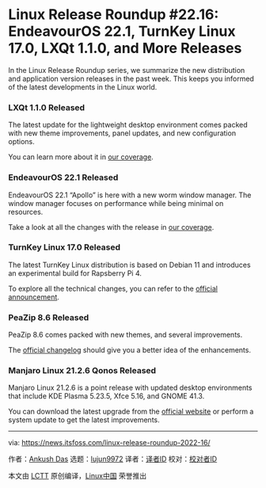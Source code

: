 [#]: subject: "Linux Release Roundup #22.16: EndeavourOS 22.1, TurnKey Linux 17.0, LXQt 1.1.0, and More Releases"
[#]: via: "https://news.itsfoss.com/linux-release-roundup-2022-16/"
[#]: author: "Ankush Das https://news.itsfoss.com/author/ankush/"
[#]: collector: "lujun9972"
[#]: translator: " "
[#]: reviewer: " "
[#]: publisher: " "
[#]: url: " "

Linux Release Roundup #22.16: EndeavourOS 22.1, TurnKey Linux 17.0, LXQt 1.1.0, and More Releases
======

In the Linux Release Roundup series, we summarize the new distribution and application version releases in the past week. This keeps you informed of the latest developments in the Linux world.

### LXQt 1.1.0 Released

The latest update for the lightweight desktop environment comes packed with new theme improvements, panel updates, and new configuration options.

You can learn more about it in [our coverage][1].

### EndeavourOS 22.1 Released

EndeavourOS 22.1 “Apollo” is here with a new worm window manager. The window manager focuses on performance while being minimal on resources.

Take a look at all the changes with the release in [our coverage][2].

### TurnKey Linux 17.0 Released

The latest TurnKey Linux distribution is based on Debian 11 and introduces an experimental build for Rapsberry Pi 4.

To explore all the technical changes, you can refer to the [official announcement][3].

### PeaZip 8.6 Released

PeaZip 8.6 comes packed with new themes, and several improvements.

The [official changelog][4] should give you a better idea of the enhancements.

### Manjaro Linux 21.2.6 Qonos Released

Manjaro Linux 21.2.6 is a point release with updated desktop environments that include KDE Plasma 5.23.5, Xfce 5.16, and GNOME 41.3.

You can download the latest upgrade from the [official website][5] or perform a system update to get the latest improvements.

--------------------------------------------------------------------------------

via: https://news.itsfoss.com/linux-release-roundup-2022-16/

作者：[Ankush Das][a]
选题：[lujun9972][b]
译者：[译者ID](https://github.com/译者ID)
校对：[校对者ID](https://github.com/校对者ID)

本文由 [LCTT](https://github.com/LCTT/TranslateProject) 原创编译，[Linux中国](https://linux.cn/) 荣誉推出

[a]: https://news.itsfoss.com/author/ankush/
[b]: https://github.com/lujun9972
[1]: https://news.itsfoss.com/lxqt-1-1-0-release/
[2]: https://news.itsfoss.com/endeavouros-apollo-release/
[3]: https://www.turnkeylinux.org/blog/v17.0-stable-core-and-tkldev
[4]: https://peazip.github.io/changelog.html
[5]: https://manjaro.org/download/
